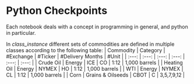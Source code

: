 # Python Checkpoints
Each notebook deals with a concept in programming in general, and python in particular. 

In *class_instance* different sets of commodities are defined in multiple classes according to the following table:
| Commodity | Category | #Exchange | #Ticker | #Delivery Months | #Unit |
| :---: | :---: | :---: | :---: | :---: | :---: | 
| Crude Oil | Energy | ICE | CO | 1:12 | 1,000 barrels |
| Heating Oil | Energy | NYMEX | HO | 1:12 | 1,000 barrels |
| WTI | Energy | NYMEX | CL | 1:12 | 1,000 barrels |
| Corn | Grains & Oilseeds | CBOT | C | 3,5,7,9,12 |

